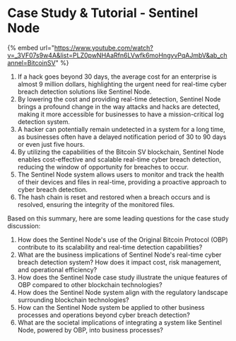 # Case Study & Tutorial - Sentinel Node

{% embed url="https://www.youtube.com/watch?v=_3VF07s9w4A&list=PLZ0pwNHAaRfn6LVwfk6moHngyvPqAJmbV&ab_channel=BitcoinSV" %}

1. If a hack goes beyond 30 days, the average cost for an enterprise is almost 9 million dollars, highlighting the urgent need for real-time cyber breach detection solutions like Sentinel Node.
2. By lowering the cost and providing real-time detection, Sentinel Node brings a profound change in the way attacks and hacks are detected, making it more accessible for businesses to have a mission-critical log detection system.
3. A hacker can potentially remain undetected in a system for a long time, as businesses often have a delayed notification period of 30 to 90 days or even just five hours.
4. By utilizing the capabilities of the Bitcoin SV blockchain, Sentinel Node enables cost-effective and scalable real-time cyber breach detection, reducing the window of opportunity for breaches to occur.
5. The Sentinel Node system allows users to monitor and track the health of their devices and files in real-time, providing a proactive approach to cyber breach detection.
6. The hash chain is reset and restored when a breach occurs and is resolved, ensuring the integrity of the monitored files.

Based on this summary, here are some leading questions for the case study discussion:

1. How does the Sentinel Node's use of the Original Bitcoin Protocol (OBP) contribute to its scalability and real-time detection capabilities?
2. What are the business implications of Sentinel Node's real-time cyber breach detection system? How does it impact cost, risk management, and operational efficiency?
3. How does the Sentinel Node case study illustrate the unique features of OBP compared to other blockchain technologies?
4. How does the Sentinel Node system align with the regulatory landscape surrounding blockchain technologies?
5. How can the Sentinel Node system be applied to other business processes and operations beyond cyber breach detection?
6. What are the societal implications of integrating a system like Sentinel Node, powered by OBP, into business processes?
